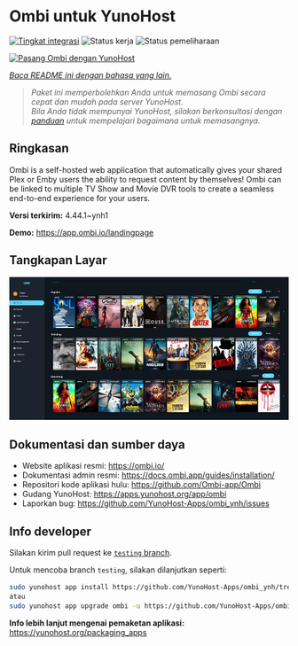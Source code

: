 <!--
N.B.: README ini dibuat secara otomatis oleh <https://github.com/YunoHost/apps/tree/master/tools/readme_generator>
Ini TIDAK boleh diedit dengan tangan.
-->

# Ombi untuk YunoHost

[![Tingkat integrasi](https://dash.yunohost.org/integration/ombi.svg)](https://ci-apps.yunohost.org/ci/apps/ombi/) ![Status kerja](https://ci-apps.yunohost.org/ci/badges/ombi.status.svg) ![Status pemeliharaan](https://ci-apps.yunohost.org/ci/badges/ombi.maintain.svg)

[![Pasang Ombi dengan YunoHost](https://install-app.yunohost.org/install-with-yunohost.svg)](https://install-app.yunohost.org/?app=ombi)

*[Baca README ini dengan bahasa yang lain.](./ALL_README.md)*

> *Paket ini memperbolehkan Anda untuk memasang Ombi secara cepat dan mudah pada server YunoHost.*  
> *Bila Anda tidak mempunyai YunoHost, silakan berkonsultasi dengan [panduan](https://yunohost.org/install) untuk mempelajari bagaimana untuk memasangnya.*

## Ringkasan

Ombi is a self-hosted web application that automatically gives your shared Plex or Emby users the ability to request content by themselves! Ombi can be linked to multiple TV Show and Movie DVR tools to create a seamless end-to-end experience for your users.


**Versi terkirim:** 4.44.1~ynh1

**Demo:** <https://app.ombi.io/landingpage>

## Tangkapan Layar

![Tangkapan Layar pada Ombi](./doc/screenshots/screenshot.jpg)

## Dokumentasi dan sumber daya

- Website aplikasi resmi: <https://ombi.io/>
- Dokumentasi admin resmi: <https://docs.ombi.app/guides/installation/>
- Repositori kode aplikasi hulu: <https://github.com/Ombi-app/Ombi>
- Gudang YunoHost: <https://apps.yunohost.org/app/ombi>
- Laporkan bug: <https://github.com/YunoHost-Apps/ombi_ynh/issues>

## Info developer

Silakan kirim pull request ke [`testing` branch](https://github.com/YunoHost-Apps/ombi_ynh/tree/testing).

Untuk mencoba branch `testing`, silakan dilanjutkan seperti:

```bash
sudo yunohost app install https://github.com/YunoHost-Apps/ombi_ynh/tree/testing --debug
atau
sudo yunohost app upgrade ombi -u https://github.com/YunoHost-Apps/ombi_ynh/tree/testing --debug
```

**Info lebih lanjut mengenai pemaketan aplikasi:** <https://yunohost.org/packaging_apps>
